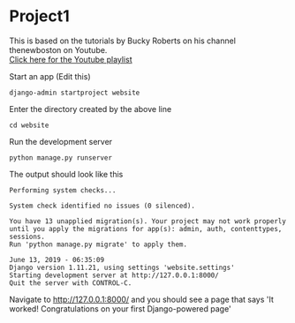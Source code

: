 # Project1
This is based on the tutorials by Bucky Roberts on his channel thenewboston on Youtube.  
[Click here for the Youtube playlist](https://www.youtube.com/playlist?list=PL6gx4Cwl9DGBlmzzFcLgDhKTTfNLfX1IK)

Start an app (Edit this) 

```
django-admin startproject website
```
Enter the directory created by the above line 

```
cd website
```

Run the development server

```
python manage.py runserver
```

The output should look like this 

```
Performing system checks...

System check identified no issues (0 silenced).

You have 13 unapplied migration(s). Your project may not work properly until you apply the migrations for app(s): admin, auth, contenttypes, sessions.
Run 'python manage.py migrate' to apply them.

June 13, 2019 - 06:35:09
Django version 1.11.21, using settings 'website.settings'
Starting development server at http://127.0.0.1:8000/
Quit the server with CONTROL-C.
```

Navigate to http://127.0.0.1:8000/ and you should see a page that says 'It worked!
Congratulations on your first Django-powered page' 
